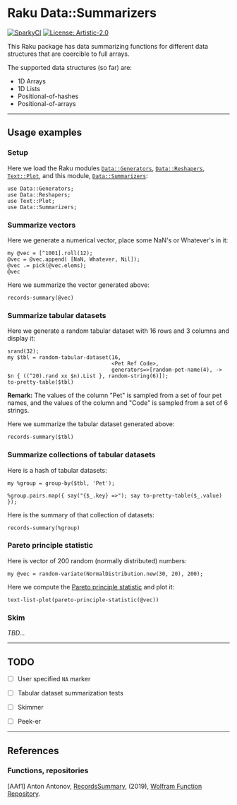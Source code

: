 # Raku Data::Summarizers

[![SparkyCI](http://sparrowhub.io:2222/project/gh-antononcube-Raku-Data-Summarizers/badge)](http://sparrowhub.io:2222)
[![License: Artistic-2.0](https://img.shields.io/badge/License-Artistic%202.0-0298c3.svg)](https://opensource.org/licenses/Artistic-2.0)

This Raku package has data summarizing functions for different data structures that are 
coercible to full arrays.

The supported data structures (so far) are:
  - 1D Arrays
  - 1D Lists  
  - Positional-of-hashes
  - Positional-of-arrays

------

## Usage examples

### Setup

Here we load the Raku modules 
[`Data::Generators`](https://modules.raku.org/dist/Data::Generators:cpan:ANTONOV),
[`Data::Reshapers`](https://modules.raku.org/dist/Data::Reshapers:cpan:ANTONOV),
[`Text::Plot`](https://modules.raku.org/dist/Text::Plot:cpan:ANTONOV),
and this module,
[`Data::Summarizers`](https://github.com/antononcube/Raku-Data-Summarizers):

```perl6
use Data::Generators;
use Data::Reshapers;
use Text::Plot;
use Data::Summarizers;
```

### Summarize vectors

Here we generate a numerical vector, place some NaN's or Whatever's in it:

```perl6
my @vec = [^1001].roll(12);
@vec = @vec.append( [NaN, Whatever, Nil]);
@vec .= pick(@vec.elems);
@vec
```

Here we summarize the vector generated above:

```perl6
records-summary(@vec)
```

### Summarize tabular datasets

Here we generate a random tabular dataset with 16 rows and 3 columns and display it:

```perl6
srand(32);
my $tbl = random-tabular-dataset(16, 
                                 <Pet Ref Code>,
                                 generators=>[random-pet-name(4), -> $n { ((^20).rand xx $n).List }, random-string(6)]);
to-pretty-table($tbl)
```

**Remark:** The values of the column "Pet" is sampled from a set of four pet names, and the values of the column
and "Code" is sampled from a set of 6 strings.

Here we summarize the tabular dataset generated above:

```perl6
records-summary($tbl)
```

### Summarize collections of tabular datasets 

Here is a hash of tabular datasets:

```perl6
my %group = group-by($tbl, 'Pet');

%group.pairs.map({ say("{$_.key} =>"); say to-pretty-table($_.value) });
```

Here is the summary of that collection of datasets:

```perl6
records-summary(%group)
```

### Pareto principle statistic

Here is vector of 200 random (normally distributed) numbers:

```perl6
my @vec = random-variate(NormalDistribution.new(30, 20), 200);
```

Here we compute the 
[Pareto principle statistic](https://en.wikipedia.org/wiki/Pareto_principle) 
and plot it:

```perl6
text-list-plot(pareto-principle-statistic(@vec))
```

### Skim

*TBD...*

------

## TODO

- [ ] User specified `NA` marker
  
- [ ] Tabular dataset summarization tests

- [ ] Skimmer

- [ ] Peek-er

------

## References

### Functions, repositories

[AAf1] Anton Antonov,
[RecordsSummary](https://resources.wolframcloud.com/FunctionRepository/resources/RecordsSummary),
(2019),
[Wolfram Function Repository](https://resources.wolframcloud.com/FunctionRepository).

